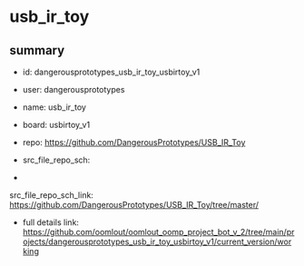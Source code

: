# usb_ir_toy
 
## summary 
* id: dangerousprototypes_usb_ir_toy_usbirtoy_v1
* user: dangerousprototypes
* name: usb_ir_toy
* board: usbirtoy_v1
* repo: https://github.com/DangerousPrototypes/USB_IR_Toy



* src_file_repo_sch: 
*
 src_file_repo_sch_link: https://github.com/DangerousPrototypes/USB_IR_Toy/tree/master/
* full details link: https://github.com/oomlout/oomlout_oomp_project_bot_v_2/tree/main/projects/dangerousprototypes_usb_ir_toy_usbirtoy_v1/current_version/working  






